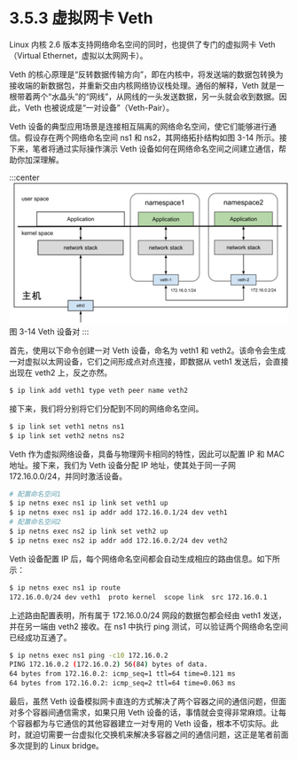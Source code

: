 # 3.5.3 虚拟网卡 Veth

Linux 内核 2.6 版本支持网络命名空间的同时，也提供了专门的虚拟网卡 Veth（Virtual Ethernet，虚拟以太网网卡）。

Veth 的核心原理是“反转数据传输方向”，即在内核中，将发送端的数据包转换为接收端的新数据包，并重新交由内核网络协议栈处理。通俗的解释，Veth 就是一根带着两个“水晶头”的“网线”，从网线的一头发送数据，另一头就会收到数据。因此，Veth 也被说成是“一对设备”（Veth-Pair）。

Veth 设备的典型应用场景是连接相互隔离的网络命名空间，使它们能够进行通信。假设存在两个网络命名空间 ns1 和 ns2，其网络拓扑结构如图 3-14 所示。接下来，笔者将通过实际操作演示 Veth 设备如何在网络命名空间之间建立通信，帮助你加深理解。

:::center
  ![](../assets/linux-veth.svg)<br/>
 图 3-14 Veth 设备对
:::

首先，使用以下命令创建一对 Veth 设备，命名为 veth1 和 veth2。该命令会生成一对虚拟以太网设备，它们之间形成点对点连接，即数据从 veth1 发送后，会直接出现在 veth2 上，反之亦然。

```bash
$ ip link add veth1 type veth peer name veth2
```

接下来，我们将分别将它们分配到不同的网络命名空间。

```bash
$ ip link set veth1 netns ns1
$ ip link set veth2 netns ns2
```

Veth 作为虚拟网络设备，具备与物理网卡相同的特性，因此可以配置 IP 和 MAC 地址。接下来，我们为 Veth 设备分配 IP 地址，使其处于同一子网 172.16.0.0/24，并同时激活设备。

```bash
# 配置命名空间1
$ ip netns exec ns1 ip link set veth1 up
$ ip netns exec ns1 ip addr add 172.16.0.1/24 dev veth1
# 配置命名空间2
$ ip netns exec ns2 ip link set veth2 up
$ ip netns exec ns2 ip addr add 172.16.0.2/24 dev veth2
```
Veth 设备配置 IP 后，每个网络命名空间都会自动生成相应的路由信息。如下所示：

```bash
$ ip netns exec ns1 ip route
172.16.0.0/24 dev veth1  proto kernel  scope link  src 172.16.0.1
```

上述路由配置表明，所有属于 172.16.0.0/24 网段的数据包都会经由 veth1 发送，并在另一端由 veth2 接收。在 ns1 中执行 ping 测试，可以验证两个网络命名空间已经成功互通了。

```bash
$ ip netns exec ns1 ping -c10 172.16.0.2
PING 172.16.0.2 (172.16.0.2) 56(84) bytes of data.
64 bytes from 172.16.0.2: icmp_seq=1 ttl=64 time=0.121 ms
64 bytes from 172.16.0.2: icmp_seq=2 ttl=64 time=0.063 ms
```

最后，虽然 Veth 设备模拟网卡直连的方式解决了两个容器之间的通信问题，但面对多个容器间通信需求，如果只用 Veth 设备的话，事情就会变得非常麻烦。让每个容器都为与它通信的其他容器建立一对专用的 Veth 设备，根本不切实际。此时，就迫切需要一台虚拟化交换机来解决多容器之间的通信问题，这正是笔者前面多次提到的 Linux bridge。

